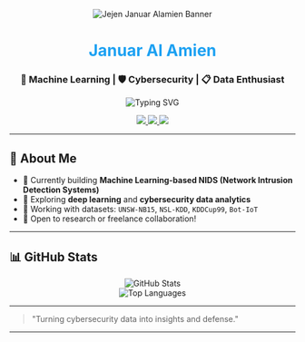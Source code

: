 <p align="center">
  <img src="https://raw.githubusercontent.com/jejen3180/jejen3180/main/nama_file_banner.png" alt="Jejen Januar Alamien Banner" />
</p>

<h1 align="center"> <span style="color:#1DA1F2">Januar Al Amien</span></h1>
<h3 align="center">🚀 Machine Learning | 🛡️ Cybersecurity | 📋 Data Enthusiast</h3>

<p align="center">
  <img src="https://readme-typing-svg.demolab.com?font=Fira+Code&pause=1000&color=00BFFF&center=true&vCenter=true&width=440&lines=Cybersecurity+Engineer;ML-powered+NIDS+Developer;Python+%7C+Pandas+%7C+Sklearn+%7C+Jupyter;Dataset:+UNSW+NB15+%7C+NSL-KDD+%7C+Bot-IoT" alt="Typing SVG" />
</p>

<p align="center">
  <a href="https://github.com/jejen3180">
    <img src="https://img.shields.io/github/followers/jejen3180?label=Followers&logo=GitHub&style=for-the-badge" />
  </a>
  <a href="mailto:januaralamien3@gmail.com">
    <img src="https://img.shields.io/badge/Email-Contact-blue?style=for-the-badge&logo=gmail" />
  </a>
  <a href="https://github.com/jejen3180?tab=repositories">
    <img src="https://img.shields.io/badge/Projects-Explore-green?style=for-the-badge&logo=github" />
  </a>
</p>

---

## 🚀 About Me

- 🔹 Currently building **Machine Learning-based NIDS (Network Intrusion Detection Systems)**
- 🔹 Exploring **deep learning** and **cybersecurity data analytics**
- 🔹 Working with datasets: `UNSW-NB15`, `NSL-KDD`, `KDDCup99`, `Bot-IoT`
- 💌 Open to research or freelance collaboration!

---

## 📊 GitHub Stats

<p align="center">
  <img src="https://github-readme-stats.vercel.app/api?username=jejen3180&show_icons=true&theme=radical" alt="GitHub Stats" />
  <br />
  <img src="https://github-readme-stats.vercel.app/api/top-langs/?username=jejen3180&layout=compact&theme=radical" alt="Top Languages" />
</p>

---

> "Turning cybersecurity data into insights and defense."

---
